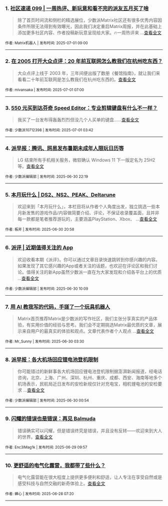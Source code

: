 ### 1. [社区速递 099 | 一周热评、新玩意和看不完的派友五月买了啥](https://sspai.com/post/100712)

> 除了首页时间流和侧栏的精选展位，少数派Matrix社区还有很多优秀内容因条件所限无法得到有效曝光，因此我们决定重启Matrix周报，并在此基础上添加更多社区内容、作者投稿新玩意呈现给大家。🔥一周热评来 ...[查看全文](https://sspai.com/post/100712) 

<sub>作者: Matrix机器人 | 发布时间: 2025-07-01 09:00</sub>

---


### 2. [在 2005 打开大众点评：20 年前互联网怎么教我们在杭州吃东西？](https://sspai.com/post/100663)

> 大众点评上线于 2003 年，三年间便出版了数册《餐馆指南》，就让我们来看看二十年前互联网是怎么教我们在杭州吃东西的。[查看全文](https://sspai.com/post/100663) 

<sub>作者: mivansaka | 发布时间: 2025-07-01 07:00</sub>

---


### 3. [550 元买到达芬奇 Speed Editor：专业剪辑键盘有什么不一样？](https://sspai.com/post/99873)

> 我买了一台发布得轰轰烈烈但没几个人买单的键盘……[查看全文](https://sspai.com/post/99873) 

<sub>作者: 少数派10712398 | 发布时间: 2025-07-01 03:42</sub>

---


### 4. [派早报：腾讯、网易发布暑期未成年人限玩日历等](https://sspai.com/post/100704)

> LG 结束所有手机相关服务，微软确认 Windows 11 下一版定名为 25H2 等。[查看全文](https://sspai.com/post/100704) 

<sub>作者: 少数派编辑部 | 发布时间: 2025-06-30 22:19</sub>

---


### 5. [本月玩什么 | DS2、NS2、PEAK、Deltarune](https://sspai.com/post/100703)

> 欢迎来到「本月玩什么」，本栏目将从作者个人角度出发，独立挑选一些本月新发售的游戏作品/内容做简要介绍、评论，不保证收录覆盖面，且并非每一款都是笔者推荐游玩的，主要涵盖PlayStation、Xbox、 ...[查看全文](https://sspai.com/post/100703) 

<sub>作者: 板斧 | 发布时间: 2025-06-30 20:58</sub>

---


### 6. [派评 | 近期值得关注的 App](https://sspai.com/post/100691)

> 欢迎收看本期《派评》。你可以通过文章目录快速跳转到你感兴趣的内容。如果发现了其它感兴趣的App或者关注的话题，也欢迎在评论区和我们讨论。值得关注的新App虽然少数派一直在为大家发现和介绍各平台上的优质 ...[查看全文](https://sspai.com/post/100691) 

<sub>作者: 少数派编辑部 | 发布时间: 2025-06-30 10:09</sub>

---


### 7. [用 AI 教我写的代码，手搓了一个玩具机器人](https://sspai.com/post/100525)

> Matrix首页推荐Matrix是少数派的写作社区，我们主张分享真实的产品体验，有实用价值的经验与思考。我们会不定期挑选Matrix最优质的文章，展示来自用户的最真实的体验和观点。文章代表作者个人观点 ...[查看全文](https://sspai.com/post/100525) 

<sub>作者: Mr_Sunny | 发布时间: 2025-06-30 03:30</sub>

---


### 8. [派早报：各大机场回应锂电池登机限制](https://sspai.com/post/100675)

> 你可能错过的新鲜事各大机场回应锂电池登机限制据澎湃新闻报道，经电话咨询，北京、上海、广州、深圳、杭州、重庆、成都、西安、海南等地多个机场表示，民航局近日发布的安检新规仅针对充电宝，相机锂电池的安检要求 ...[查看全文](https://sspai.com/post/100675) 

<sub>作者: 少数派编辑部 | 发布时间: 2025-06-30 00:54</sub>

---


### 9. [闪耀的错误也是错误：再见 Balmuda](https://sspai.com/post/100440)

> 错误确实可以闪耀，但是错误终究是错误，并且没有反转——欢迎来到大人的世界。[查看全文](https://sspai.com/post/100440) 

<sub>作者: Enc3lMag1k | 发布时间: 2025-06-29 09:57</sub>

---


### 10. [更舒适的电气化露营，我都带了些什么？](https://sspai.com/post/100330)

> 电气化露营能在很大程度上提供更多便利和舒适，让人专注在享受自然或是感受科技与自然交融的新奇体验上。[查看全文](https://sspai.com/post/100330) 

<sub>作者: 蝉心 | 发布时间: 2025-06-28 07:20</sub>

---

